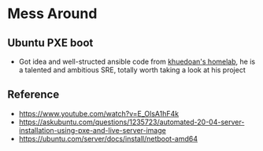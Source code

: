 # Mess Around

## Ubuntu PXE boot
- Got idea and well-structed ansible code from [khuedoan's homelab](https://github.com/khuedoan/homelab.git), he is a talented and ambitious SRE, totally worth taking a look at his project

## Reference
- https://www.youtube.com/watch?v=E_OlsA1hF4k
- https://askubuntu.com/questions/1235723/automated-20-04-server-installation-using-pxe-and-live-server-image
- https://ubuntu.com/server/docs/install/netboot-amd64

